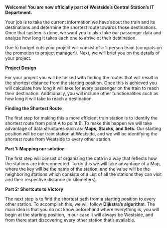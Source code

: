 **Welcome! You are now officially part of Westside’s Central Station’s IT Department.**

Your job is to take the current information we have about the train and its destinations and
determine the shortest route towards those destinations. Once that system is done, we want you
to also take our passenger data and analyze how long it takes each one to arrive at their
destination.

Due to budget cuts your project will consist of a 1-person team (congrats on the promotion to
project manager!). Next, we will brief you on the details of your project.

**Project Design**


For your project you will be tasked with finding the routes that will result in the shortest distance
from the starting position. Once this is achieved you will calculate how long it will take for every
passenger on the train to reach their destination. Additionally, you will include other functionalities
such as how long it will take to reach a destination.


**Finding the Shortest Route**

The first step for making this a more efficient train station is to identify the shortest route from
point A to point B. To make this happen we will take advantage of data structures such as: **Maps,
Stacks, and Sets.** Our starting position will be our train station at Westside, and we will be
identifying the shortest route from Westside to every other station.


**Part 1: Mapping our solution**

The first step will consist of organizing the data in a way that reflects how the stations are
interconnected. To do this we will take advantage of a Map, where the key will be the name of the
station, and the value will be the neighboring stations which consists of a List of all the stations
they can visit and their respective distance (in kilometers).


**Part 2: Shortcuts to Victory**

The next step is to find the shortest path from a starting position to every other station. To
accomplish this, we will follow **Dijkstra’s algorithm**. The main idea is that you do not know
beforehand where everything is, you will begin at the starting position, in our case it will always
be Westside, and from there start discovering every other station that’s available.



